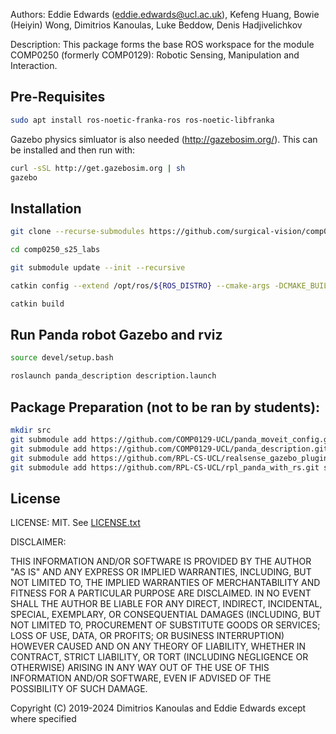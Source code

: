 Authors: Eddie Edwards (eddie.edwards@ucl.ac.uk), Kefeng Huang, Bowie (Heiyin) Wong, Dimitrios Kanoulas, Luke Beddow, Denis Hadjivelichkov

Description: This package forms the base ROS workspace for the module COMP0250 (formerly COMP0129): Robotic Sensing, Manipulation and Interaction.

## Pre-Requisites
```bash
sudo apt install ros-noetic-franka-ros ros-noetic-libfranka
```
Gazebo physics simluator is also needed (http://gazebosim.org/). This can be installed and then run with:
```bash
curl -sSL http://get.gazebosim.org | sh
gazebo
```

## Installation
```bash
git clone --recurse-submodules https://github.com/surgical-vision/comp0250_s25_labs.git
```
```bash
cd comp0250_s25_labs
```
```bash
git submodule update --init --recursive
```
```bash
catkin config --extend /opt/ros/${ROS_DISTRO} --cmake-args -DCMAKE_BUILD_TYPE=Release
```
```bash
catkin build
```

## Run Panda robot Gazebo and rviz
```bash
source devel/setup.bash
```
```bash
roslaunch panda_description description.launch
```

## Package Preparation (not to be ran by students):
```bash
mkdir src
git submodule add https://github.com/COMP0129-UCL/panda_moveit_config.git src/panda_moveit_config
git submodule add https://github.com/COMP0129-UCL/panda_description.git src/panda_description
git submodule add https://github.com/RPL-CS-UCL/realsense_gazebo_plugin.git src/realsense_gazebo_plugin 
git submodule add https://github.com/RPL-CS-UCL/rpl_panda_with_rs.git src/rpl_panda_with_rs
```

## License
LICENSE: MIT.  See [LICENSE.txt](LICENSE.txt)

DISCLAIMER:

THIS INFORMATION AND/OR SOFTWARE IS PROVIDED BY THE AUTHOR "AS IS" AND ANY
EXPRESS OR IMPLIED WARRANTIES, INCLUDING, BUT NOT LIMITED TO, THE IMPLIED
WARRANTIES OF MERCHANTABILITY AND FITNESS FOR A PARTICULAR PURPOSE ARE
DISCLAIMED. IN NO EVENT SHALL THE AUTHOR BE LIABLE FOR ANY DIRECT, INDIRECT,
INCIDENTAL, SPECIAL, EXEMPLARY, OR CONSEQUENTIAL DAMAGES (INCLUDING, BUT NOT
LIMITED TO, PROCUREMENT OF SUBSTITUTE GOODS OR SERVICES; LOSS OF USE, DATA, OR
PROFITS; OR BUSINESS INTERRUPTION) HOWEVER CAUSED AND ON ANY THEORY OF
LIABILITY, WHETHER IN CONTRACT, STRICT LIABILITY, OR TORT (INCLUDING NEGLIGENCE
OR OTHERWISE) ARISING IN ANY WAY OUT OF THE USE OF THIS INFORMATION AND/OR
SOFTWARE, EVEN IF ADVISED OF THE POSSIBILITY OF SUCH DAMAGE.

Copyright (C) 2019-2024 Dimitrios Kanoulas and Eddie Edwards except where specified
